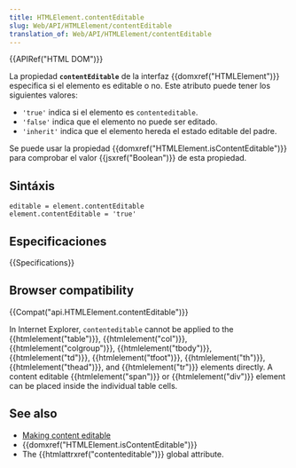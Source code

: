 ```yaml
---
title: HTMLElement.contentEditable
slug: Web/API/HTMLElement/contentEditable
translation_of: Web/API/HTMLElement/contentEditable
---
```


{{APIRef("HTML DOM")}}

La propiedad **`contentEditable`** de la interfaz {{domxref("HTMLElement")}} especifica si el elemento es editable o no. Este atributo puede tener los siguientes valores:

- `'true'` indica si el elemento es `contenteditable`.
- `'false'` indica que el elemento no puede ser editado.
- `'inherit'` indica que el elemento hereda el estado editable del padre.

Se puede usar la propiedad {{domxref("HTMLElement.isContentEditable")}} para comprobar el valor {{jsxref("Boolean")}} de esta propiedad.

## Sintáxis

```
editable = element.contentEditable
element.contentEditable = 'true'
```

## Especificaciones

{{Specifications}}

## Browser compatibility

{{Compat("api.HTMLElement.contentEditable")}}

In Internet Explorer, `contenteditable` cannot be applied to the {{htmlelement("table")}}, {{htmlelement("col")}}, {{htmlelement("colgroup")}}, {{htmlelement("tbody")}}, {{htmlelement("td")}}, {{htmlelement("tfoot")}}, {{htmlelement("th")}}, {{htmlelement("thead")}}, and {{htmlelement("tr")}} elements directly. A content editable {{htmlelement("span")}} or {{htmlelement("div")}} element can be placed inside the individual table cells.

## See also

- [Making content editable](/es/docs/Web/Guide/HTML/Editable_content)
- {{domxref("HTMLElement.isContentEditable")}}
- The {{htmlattrxref("contenteditable")}} global attribute.
